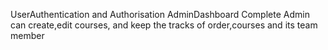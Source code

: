 UserAuthentication and Authorisation
AdminDashboard Complete
Admin can create,edit courses, and keep the tracks of order,courses and its team member
